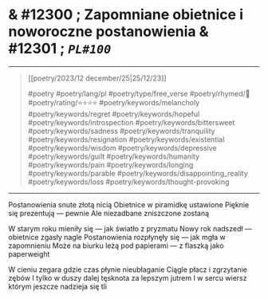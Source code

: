 # & #12300 ; Zapomniane obietnice i noworoczne postanowienia & #12301 ; *`PL#100`*

---

> [[poetry/2023/12 december/25|25/12/23]]
> 
> #poetry 
> #poetry/lang/pl 
> #poetry/type/free_verse 
> #poetry/rhymed/🔴 
> #poetry/rating/⭐⭐⭐⭐ 
> #poetry/keywords/melancholy #poetry/keywords/regret #poetry/keywords/hopeful #poetry/keywords/introspection #poetry/keywords/bittersweet #poetry/keywords/sadness #poetry/keywords/tranquility #poetry/keywords/resignation #poetry/keywords/existential #poetry/keywords/wisdom #poetry/keywords/depressive #poetry/keywords/guilt #poetry/keywords/humanity #poetry/keywords/pain #poetry/keywords/longing #poetry/keywords/parable #poetry/keywords/disappointing_reality #poetry/keywords/loss #poetry/keywords/thought-provoking 

---

Postanowienia snute złotą nicią
Obietnice w piramidkę ustawione
Pięknie się prezentują — pewnie
Ale niezadbane zniszczone zostaną

W starym roku mieniły się —
jak światło z pryzmatu
Nowy rok nadszedł —
obietnice zgasły nagle
Postanowienia rozpłynęły się —
jak mgła w zapomnieniu
Może na biurku leżą pod papierami —
z flaszką jako paperweight

W cieniu zegara gdzie czas płynie nieubłaganie
Ciągle płacz i zgrzytanie zębów
I tylko w duszy dalej tęsknota za lepszym jutrem
I w sercu wiersz którym jeszcze nadzieja się tli
